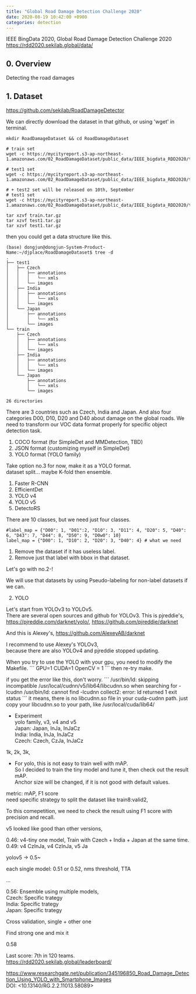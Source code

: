 ```yaml
---
title: "Global Road Damage Detection Challenge 2020"
date: 2020-08-19 10:42:00 +0900
categories: detection
---
```


IEEE BingData 2020, Global Road Damage Detection Challenge 2020    
<https://rdd2020.sekilab.global/data/>

## 0. Overview
Detecting the road damages    

## 1. Dataset
<https://github.com/sekilab/RoadDamageDetector>

We can directly download the dataset in that github, or using 'wget' in terminal.
```
mkdir RoadDamageDataset && cd RoadDamageDataset

# train set
wget -c https://mycityreport.s3-ap-northeast-1.amazonaws.com/02_RoadDamageDataset/public_data/IEEE_bigdata_RDD2020/train.tar.gz

# test1 set
wget -c https://mycityreport.s3-ap-northeast-1.amazonaws.com/02_RoadDamageDataset/public_data/IEEE_bigdata_RDD2020/test1.tar.gz

# + test2 set will be released on 10th, September
# test1 set
wget -c https://mycityreport.s3-ap-northeast-1.amazonaws.com/02_RoadDamageDataset/public_data/IEEE_bigdata_RDD2020/test2.tar.gz

tar xzvf train.tar.gz
tar xzvf test1.tar.gz
tar xzvf test1.tar.gz
```

then you could get a data structure like this.
```
(base) dongjun@dongjun-System-Product-Name:~/djplace/RoadDamageDataset$ tree -d
.
├── test1
│   ├── Czech
│   │   ├── annotations
│   │   │   └── xmls
│   │   └── images
│   ├── India
│   │   ├── annotations
│   │   │   └── xmls
│   │   └── images
│   └── Japan
│       ├── annotations
│       │   └── xmls
│       └── images
└── train
    ├── Czech
    │   ├── annotations
    │   │   └── xmls
    │   └── images
    ├── India
    │   ├── annotations
    │   │   └── xmls
    │   └── images
    └── Japan
        ├── annotations
        │   └── xmls
        └── images

26 directories

```

There are 3 countries such as Czech, India and Japan. And also four categories D00, D10, D20 and D40 about damage on the global roads.
We need to transform our VOC data format properly for specific object detection task.    
1. COCO format (for SimpleDet and MMDetection, TBD)    
2. JSON format (customizing myself in SimpleDet)    
3. YOLO format (YOLO family)    

Take option no.3 for now, make it as a YOLO format.    
dataset split... maybe K-fold then ensemble.    

1. Faster R-CNN    
2. EfficientDet    
3. YOLO v4    
4. YOLO v5    
5. DetectoRS       


There are 10 classes, but we need just four classes.    
```
#label_map = {"D00": 1, "D01":2, "D10": 3, "D11": 4, "D20": 5, "D40": 6, "D43": 7, "D44": 8, "D50": 9, "D0w0": 10}
label_map = {"D00": 1, "D10": 2, "D20": 3, "D40": 4} # what we need
```

1. Remove the dataset if it has useless label.    
2. Remove just that label with bbox in that dataset.    

Let's go with no.2-!    

We will use that datasets by using Pseudo-labeling for non-label datasets if we can.    



2. YOLO

Let's start from YOLOv3 to YOLOv5.    
There are several open sources and github for YOLOv3.
This is pjreddie's,
<https://pjreddie.com/darknet/yolo/>, <https://github.com/pjreddie/darknet>    

And this is Alexey's,
<https://github.com/AlexeyAB/darknet>    

I recommend to use Alexey's YOLOv3,    
because there are also YOLOv4 and pjreddie stopped updating.    

When you try to use the YOLO with your gpu, you need to modify the Makefile.
´´´
GPU=1
CUDA=1
OpenCV = 1
´´´
then re-try make.

if you get the error like this, don't worry.
´´´
/usr/bin/ld: skipping incompatible /usr/local/cudnn/v5/lib64/libcudnn.so when searching for -lcudnn
/usr/bin/ld: cannot find -lcudnn
collect2: error: ld returned 1 exit status
´´´
it means, there is no libcudnn.so file in your cuda-cudnn path.
just copy your libcudnn.so to your path, like /usr/local/cuda/lib64/    

- Experiment    
yolo family, v3, v4 and v5    
Japan: Japan, InJa, InJaCz    
India: India, InJa, InJaCz    
Czech: Czech, CzJa, InJaCz    

1k, 2k, 3k,

- For yolo, this is not easy to train well with mAP.    
So I decided to train the tiny model and tune it, then check out the result mAP.    
Anchor size will be changed, if it is not good with default values.    

metric: mAP, F1 score    
need specific strategy to split the dataset like train8:valid2,

To this comepetition, we need to check the result using F1 score with precision and recall.    

v5 looked like good than other versions,    

0.46: v4-tiny one model, Train with Czech + India + Japan at the same time.    
0.49: v4 CzInJa, v4 CzInJa, v5 Ja

yolov5 -> 0.5~

each single model: 0.51 or 0.52, nms threshold, TTA

...

0.56: Ensemble using multiple models,    
Czech: Specific trategy    
India: Specific trategy    
Japan: Specific trategy   

Cross validation,
single + other one

Find strong one and mix it

0.58

Last score: 7th in 120 teams.    
<https://rdd2020.sekilab.global/leaderboard/>

<https://www.researchgate.net/publication/345196850_Road_Damage_Detection_Using_YOLO_with_Smartphone_Images>    
DOI: <10.13140/RG.2.2.11013.58089>
